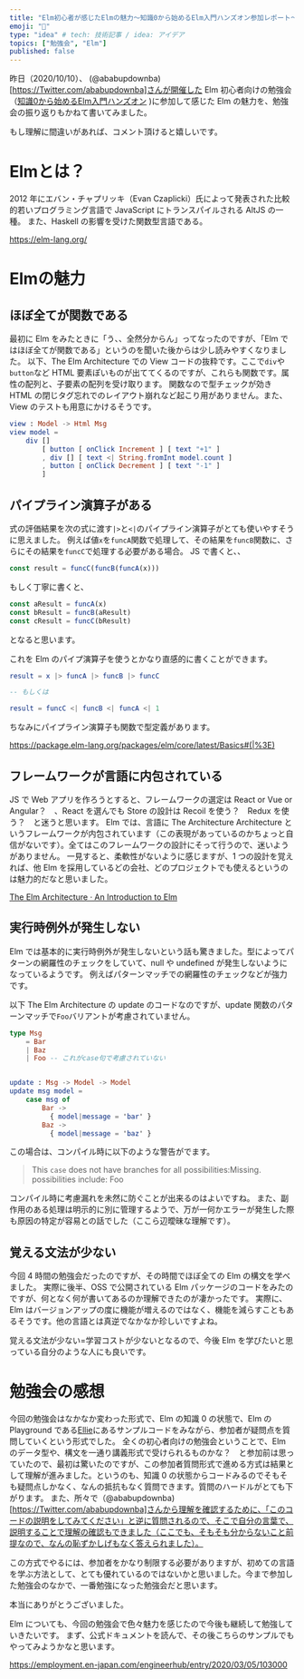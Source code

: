 ```yaml
---
title: "Elm初心者が感じたElmの魅力〜知識0から始めるElm入門ハンズオン参加レポート〜"
emoji: "📝"
type: "idea" # tech: 技術記事 / idea: アイデア
topics: ["勉強会", "Elm"]
published: false
---
```


昨日（2020/10/10）、 (@ababupdownba)[https://Twitter.com/ababupdownba]さんが開催した Elm 初心者向けの勉強会（[知識0から始めるElm入門ハンズオン](https://elm-jp.connpass.com/event/188305/) )に参加して感じた Elm の魅力を、勉強会の振り返りもかねて書いてみました。

もし理解に間違いがあれば、コメント頂けると嬉しいです。

# Elmとは？
2012 年にエバン・チャプリッキ（Evan Czaplicki）氏によって発表された比較的若いプログラミング言語で JavaScript にトランスパイルされる AltJS の一種。
また、Haskell の影響を受けた関数型言語である。

https://elm-lang.org/

# Elmの魅力
## ほぼ全てが関数である
最初に Elm をみたときに「う、、全然分からん」ってなったのですが、「Elm ではほぼ全てが関数である」というのを聞いた後からは少し読みやすくなりました。
以下、The Elm Architecture での View コードの抜粋です。ここで`div`や`button`など HTML 要素ぽいものが出ててくるのですが、これらも関数です。属性の配列と、子要素の配列を受け取ります。
関数なので型チェックが効き HTML の閉じタグ忘れでのレイアウト崩れなど起こり用がありません。また、View のテストも用意にかけるそうです。

```elm
view : Model -> Html Msg
view model =
    div []
        [ button [ onClick Increment ] [ text "+1" ]
        , div [] [ text <| String.fromInt model.count ]
        , button [ onClick Decrement ] [ text "-1" ]
        ]
```


## パイプライン演算子がある
式の評価結果を次の式に渡す`|>`と`<|`のパイプライン演算子がとても使いやすそうに思えました。
例えば値`x`を`funcA`関数で処理して、その結果を`funcB`関数に、さらにその結果を`funcC`で処理する必要がある場合。
JS で書くと、、

```js
const result = funcC(funcB(funcA(x)))
```

もしく丁寧に書くと、

```js
const aResult = funcA(x)
const bResult = funcB(aResult)
const cResult = funcC(bResult)
```

となると思います。

これを Elm のパイプ演算子を使うとかなり直感的に書くことができます。

```elm
result = x |> funcA |> funcB |> funcC

-- もしくは

result = funcC <| funcB <| funcA <| 1
```

ちなみにパイプライン演算子も関数で型定義があります。

https://package.elm-lang.org/packages/elm/core/latest/Basics#(|%3E)

## フレームワークが言語に内包されている
JS で Web アプリを作ろうとすると、フレームワークの選定は React or Vue or Angular？　、React を選んでも Store の設計は Recoil を使う？　Redux を使う？　と迷うと思います。
Elm では、言語に The Architecture Architecture というフレームワークが内包されています（この表現があっているのかちょっと自信がないです）。全てはこのフレームワークの設計にそって行うので、迷いようがありません。
一見すると、柔軟性がないように感じますが、1 つの設計を覚えれば、他 Elm を採用しているどの会社、どのプロジェクトでも使えるというのは魅力的だなと思いました。

[The Elm Architecture · An Introduction to Elm](https://guide.elm-lang.jp/architecture/)

## 実行時例外が発生しない
Elm では基本的に実行時例外が発生しないという話も驚きました。型によってパターンの網羅性のチェックをしていて、null や undefined が発生しないようになっているようです。
例えばパターンマッチでの網羅性のチェックなどが強力です。

以下 The Elm Architecture の update のコードなのですが、update 関数のパターンマッチで`Foo`バリアントが考慮されていません。

```elm
type Msg
    = Bar
    | Baz
    | Foo -- これがcase句で考慮されていない


update : Msg -> Model -> Model
update msg model =
    case msg of
        Bar ->
          { model|message = 'bar' }
        Baz ->
          { model|message = 'baz' }
```

この場合は、コンパイル時に以下のような警告がでます。

> This `case` does not have branches for all possibilities:Missing. possibilities include: Foo

コンパイル時に考慮漏れを未然に防ぐことが出来るのはよいですね。
また、副作用のある処理は明示的に別に管理するようで、万が一何かエラーが発生した際も原因の特定が容易との話でした（ここら辺曖昧な理解です）。

## 覚える文法が少ない
今回 4 時間の勉強会だったのですが、その時間でほぼ全ての Elm の構文を学べました。
実際に後半、OSS で公開されている Elm パッケージのコードをみたのですが、何となく何が書いてあるのか理解できたのが凄かったです。
実際に、Elm はバージョンアップの度に機能が増えるのではなく、機能を減らすこともあるそうです。他の言語とは真逆でなかなか珍しいですよね。

覚える文法が少ない=学習コストが少ないとなるので、今後 Elm を学びたいと思っている自分のような人にも良いです。

# 勉強会の感想

今回の勉強会はなかなか変わった形式で、Elm の知識 0 の状態で、Elm の Playground である[Ellie](https://ellie-app.com/new)にあるサンプルコードをみながら、参加者が疑問点を質問していくという形式でした。
全くの初心者向けの勉強会ということで、Elm のデータ型や、構文を一通り講義形式で受けられるものかな？　と参加前は思っていたので、最初は驚いたのですが、この参加者質問形式で進める方式は結果として理解が進みました。というのも、知識 0 の状態からコードみるのでそもそも疑問点しかなく、なんの抵抗もなく質問できます。質問のハードルがとても下がります。
また、所々で（@ababupdownba)[https://Twitter.com/ababupdownba]さんから理解を確認するために、「このコードの説明をしてみてください」と逆に質問されるので、そこで自分の言葉で、説明することで理解の確認もできました（ここでも、そもそも分からないこと前提なので、なんの恥ずかしげもなく答えられました）。

この方式でやるには、参加者をかなり制限する必要がありますが、初めての言語を学ぶ方法として、とても優れているのではないかと思いました。今まで参加した勉強会のなかで、一番勉強になった勉強会だと思います。

本当にありがとうございました。

Elm についても、今回の勉強会で色々魅力を感じたので今後も継続して勉強していきたいです。
まず、公式ドキュメントを読んで、その後こちらのサンプルでもやってみようかなと思います。

https://employment.en-japan.com/engineerhub/entry/2020/03/05/103000
